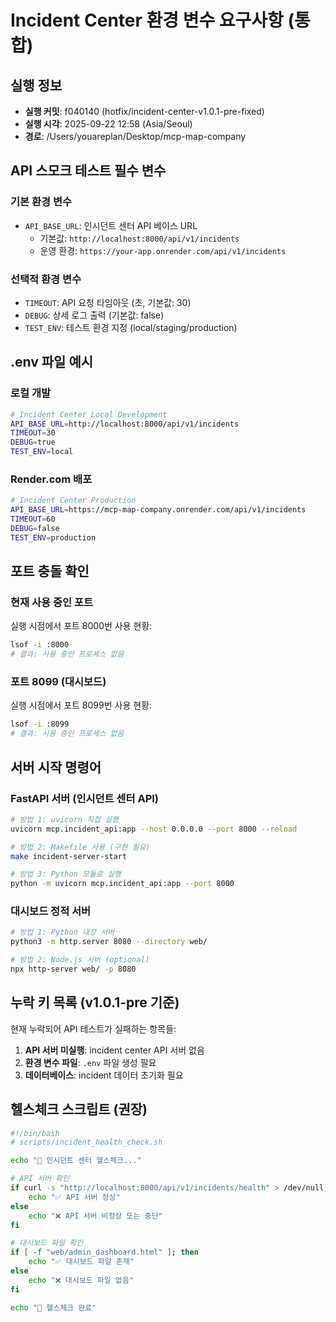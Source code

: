 # Incident Center 환경 변수 요구사항 (통합)

## 실행 정보
- **실행 커밋**: f040140 (hotfix/incident-center-v1.0.1-pre-fixed)
- **실행 시각**: 2025-09-22 12:58 (Asia/Seoul)
- **경로**: /Users/youareplan/Desktop/mcp-map-company

## API 스모크 테스트 필수 변수

### 기본 환경 변수
- `API_BASE_URL`: 인시던트 센터 API 베이스 URL
  - 기본값: `http://localhost:8000/api/v1/incidents`
  - 운영 환경: `https://your-app.onrender.com/api/v1/incidents`

### 선택적 환경 변수
- `TIMEOUT`: API 요청 타임아웃 (초, 기본값: 30)
- `DEBUG`: 상세 로그 출력 (기본값: false)
- `TEST_ENV`: 테스트 환경 지정 (local/staging/production)

## .env 파일 예시

### 로컬 개발
```bash
# Incident Center Local Development
API_BASE_URL=http://localhost:8000/api/v1/incidents
TIMEOUT=30
DEBUG=true
TEST_ENV=local
```

### Render.com 배포
```bash
# Incident Center Production
API_BASE_URL=https://mcp-map-company.onrender.com/api/v1/incidents
TIMEOUT=60
DEBUG=false
TEST_ENV=production
```

## 포트 충돌 확인

### 현재 사용 중인 포트
실행 시점에서 포트 8000번 사용 현황:
```bash
lsof -i :8000
# 결과: 사용 중인 프로세스 없음
```

### 포트 8099 (대시보드)
실행 시점에서 포트 8099번 사용 현황:
```bash
lsof -i :8099
# 결과: 사용 중인 프로세스 없음
```

## 서버 시작 명령어

### FastAPI 서버 (인시던트 센터 API)
```bash
# 방법 1: uvicorn 직접 실행
uvicorn mcp.incident_api:app --host 0.0.0.0 --port 8000 --reload

# 방법 2: Makefile 사용 (구현 필요)
make incident-server-start

# 방법 3: Python 모듈로 실행
python -m uvicorn mcp.incident_api:app --port 8000
```

### 대시보드 정적 서버
```bash
# 방법 1: Python 내장 서버
python3 -m http.server 8080 --directory web/

# 방법 2: Node.js 서버 (optional)
npx http-server web/ -p 8080
```

## 누락 키 목록 (v1.0.1-pre 기준)

현재 누락되어 API 테스트가 실패하는 항목들:
1. **API 서버 미실행**: incident center API 서버 없음
2. **환경 변수 파일**: `.env` 파일 생성 필요
3. **데이터베이스**: incident 데이터 초기화 필요

## 헬스체크 스크립트 (권장)
```bash
#!/bin/bash
# scripts/incident_health_check.sh

echo "🏥 인시던트 센터 헬스체크..."

# API 서버 확인
if curl -s "http://localhost:8000/api/v1/incidents/health" > /dev/null; then
    echo "✅ API 서버 정상"
else
    echo "❌ API 서버 비정상 또는 중단"
fi

# 대시보드 파일 확인
if [ -f "web/admin_dashboard.html" ]; then
    echo "✅ 대시보드 파일 존재"
else
    echo "❌ 대시보드 파일 없음"
fi

echo "🏥 헬스체크 완료"
```
